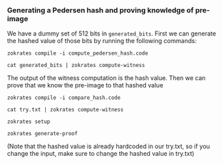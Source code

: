 ### Generating a Pedersen hash and proving knowledge of pre-image

We have a dummy set of 512 bits in `generated_bits`. First we can generate the hashed value of those bits by running the following commands: 

`zokrates compile -i compute_pedersen_hash.code`

`cat generated_bits | zokrates compute-witness`

The output of the witness computation is the hash value. Then we can prove that we know the pre-image to that hashed value

`zokrates compile -i compare_hash.code`

`cat try.txt | zokrates compute-witness`

`zokrates setup`

`zokrates generate-proof`

(Note that the hashed value is already hardcoded in our try.txt, so if you change the input, make sure to change the hashed value in try.txt)
